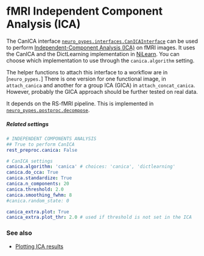 
# fMRI Independent Component Analysis (ICA)
The CanICA interface [`neuro_pypes.interfaces.CanICAInterface`](https://github.com/Neurita/pypes/blob/master/neuro_pypes/interfaces/nilearn/canica.py) 
can be used to perform [Independent-Component Analysis (ICA)](https://en.wikipedia.org/wiki/Independent_component_analysis) 
on fMRI images. 
It uses the CanICA and the DictLearning implementation in [NiLearn](http://nilearn.github.io/).
You can choose which implementation to use through the `canica.algorithm` setting.

The helper functions to attach this interface to a workflow are in [`neuro_pypes.`]
There is one version for one functional image, in `attach_canica` and
another for a group ICA (GICA) in `attach_concat_canica`. 
However, probably the GICA approach should be further tested on real data.

It depends on the RS-fMRI pipeline.
This is implemented in
[`neuro_pypes.postproc.decompose`](https://github.com/Neurita/pypes/blob/master/neuro_pypes/postproc/decompose.py).

##### Related settings
```yaml
# INDEPENDENT COMPONENTS ANALYSIS
## True to perform CanICA
rest_preproc.canica: False

# CanICA settings
canica.algorithm: 'canica' # choices: 'canica', 'dictlearning'
canica.do_cca: True
canica.standardize: True
canica.n_components: 20
canica.threshold: 2.0
canica.smoothing_fwhm: 8
#canica.random_state: 0

canica_extra.plot: True
canica_extra.plot_thr: 2.0 # used if threshold is not set in the ICA
```

### See also
- [Plotting ICA results](plotting.md#ICA)
